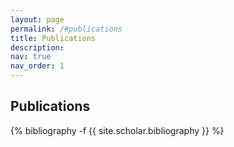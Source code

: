 ```yaml
---
layout: page
permalink: /#publications
title: Publications
description: 
nav: true
nav_order: 1
---
```

<!-- _pages/publications.md -->

<div class="publications">
<h2>Publications</h2>
{% bibliography -f {{ site.scholar.bibliography }} %}

</div>